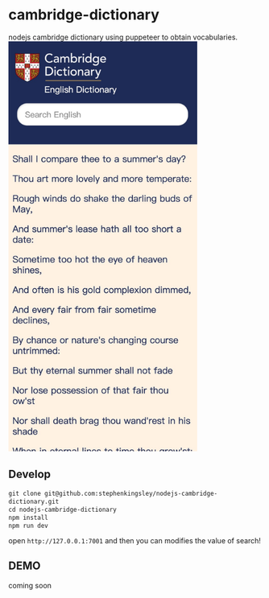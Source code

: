 # cambridge-dictionary
nodejs cambridge dictionary using puppeteer to obtain vocabularies.
<br />
<img src="./doc/demo.jpg" width="375">

## Develop

```shell
git clone git@github.com:stephenkingsley/nodejs-cambridge-dictionary.git
cd nodejs-cambridge-dictionary
npm install
npm run dev
```

open `http://127.0.0.1:7001` and then you can modifies the value of search!

## DEMO
coming soon
